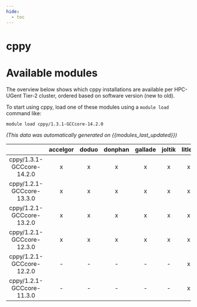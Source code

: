 ```yaml
---
hide:
  - toc
---
```


cppy
====

# Available modules


The overview below shows which cppy installations are available per HPC-UGent Tier-2 cluster, ordered based on software version (new to old).

To start using cppy, load one of these modules using a `module load` command like:

```shell
module load cppy/1.3.1-GCCcore-14.2.0
```

*(This data was automatically generated on {{modules_last_updated}})*

| |accelgor|doduo|donphan|gallade|joltik|litleo|shinx|
| :---: | :---: | :---: | :---: | :---: | :---: | :---: | :---: |
|cppy/1.3.1-GCCcore-14.2.0|x|x|x|x|x|x|x|
|cppy/1.2.1-GCCcore-13.3.0|x|x|x|x|x|x|x|
|cppy/1.2.1-GCCcore-13.2.0|x|x|x|x|x|x|x|
|cppy/1.2.1-GCCcore-12.3.0|x|x|x|x|x|x|x|
|cppy/1.2.1-GCCcore-12.2.0|-|-|-|-|-|x|x|
|cppy/1.2.1-GCCcore-11.3.0|-|-|-|-|-|x|x|
